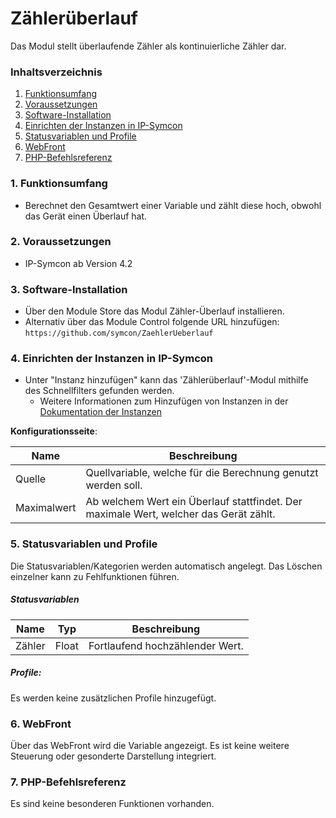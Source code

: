# Zählerüberlauf
Das Modul stellt überlaufende Zähler als kontinuierliche Zähler dar.

### Inhaltsverzeichnis

1. [Funktionsumfang](#1-funktionsumfang)
2. [Voraussetzungen](#2-voraussetzungen)
3. [Software-Installation](#3-software-installation)
4. [Einrichten der Instanzen in IP-Symcon](#4-einrichten-der-instanzen-in-ip-symcon)
5. [Statusvariablen und Profile](#5-statusvariablen-und-profile)
6. [WebFront](#6-webfront)
7. [PHP-Befehlsreferenz](#7-php-befehlsreferenz)

### 1. Funktionsumfang

* Berechnet den Gesamtwert einer Variable und zählt diese hoch, obwohl das Gerät einen Überlauf hat.

### 2. Voraussetzungen

- IP-Symcon ab Version 4.2

### 3. Software-Installation

* Über den Module Store das Modul Zähler-Überlauf installieren.
* Alternativ über das Module Control folgende URL hinzufügen:
`https://github.com/symcon/ZaehlerUeberlauf`

### 4. Einrichten der Instanzen in IP-Symcon

- Unter "Instanz hinzufügen" kann das 'Zählerüberlauf'-Modul mithilfe des Schnellfilters gefunden werden.
    - Weitere Informationen zum Hinzufügen von Instanzen in der [Dokumentation der Instanzen](https://www.symcon.de/service/dokumentation/konzepte/instanzen/#Instanz_hinzufügen)

__Konfigurationsseite__:

Name        | Beschreibung
----------- | ---------------------------------
Quelle      | Quellvariable, welche für die Berechnung genutzt werden soll.
Maximalwert | Ab welchem Wert ein Überlauf stattfindet. Der maximale Wert, welcher das Gerät zählt.

### 5. Statusvariablen und Profile

Die Statusvariablen/Kategorien werden automatisch angelegt. Das Löschen einzelner kann zu Fehlfunktionen führen.

##### Statusvariablen

Name    | Typ   | Beschreibung
------- | ----- | ----------------
Zähler  | Float | Fortlaufend hochzählender Wert.

##### Profile:

Es werden keine zusätzlichen Profile hinzugefügt.

### 6. WebFront

Über das WebFront wird die Variable angezeigt. Es ist keine weitere Steuerung oder gesonderte Darstellung integriert.

### 7. PHP-Befehlsreferenz

Es sind keine besonderen Funktionen vorhanden.